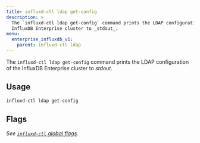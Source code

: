 ```yaml
---
title: influxd-ctl ldap get-config
description: >
  The `influxd-ctl ldap get-config` command prints the LDAP configuration of the
  InfluxDB Enterprise cluster to _stdout_.
menu:
  enterprise_influxdb_v1:
    parent: influxd-ctl ldap
---
```


The `influxd-ctl ldap get-config` command prints the LDAP configuration of the
InfluxDB Enterprise cluster to _stdout_.

## Usage

```sh
influxd-ctl ldap get-config
```

## Flags

_See [`influxd-ctl` global flags](/enterprise_influxdb/v1/tools/influxd-ctl/#influxd-ctl-global-flags)._
